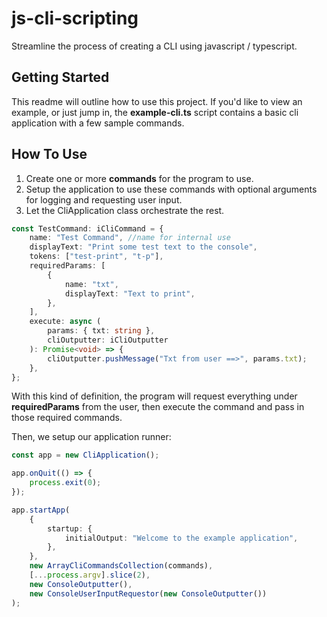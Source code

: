 # js-cli-scripting

Streamline the process of creating a CLI using javascript / typescript.

## Getting Started

This readme will outline how to use this project. If you'd like to view an example, or just jump in, the **example-cli.ts** script contains
a basic cli application with a few sample commands.

## How To Use

1. Create one or more **commands** for the program to use.
1. Setup the application to use these commands with optional arguments for logging and requesting user input.
1. Let the CliApplication class orchestrate the rest.

```typescript
const TestCommand: iCliCommand = {
    name: "Test Command", //name for internal use
    displayText: "Print some test text to the console",
    tokens: ["test-print", "t-p"],
    requiredParams: [
        {
            name: "txt",
            displayText: "Text to print",
        },
    ],
    execute: async (
        params: { txt: string },
        cliOutputter: iCliOutputter
    ): Promise<void> => {
        cliOutputter.pushMessage("Txt from user ==>", params.txt);
    },
};
```

With this kind of definition, the program will request everything under **requiredParams** from the user, then execute the command and pass in those required commands.

Then, we setup our application runner:

```typescript
const app = new CliApplication();

app.onQuit(() => {
    process.exit(0);
});

app.startApp(
    {
        startup: {
            initialOutput: "Welcome to the example application",
        },
    },
    new ArrayCliCommandsCollection(commands),
    [...process.argv].slice(2),
    new ConsoleOutputter(),
    new ConsoleUserInputRequestor(new ConsoleOutputter())
);
```
